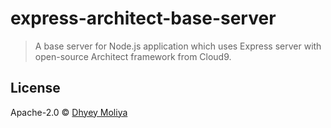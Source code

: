 # express-architect-base-server
> A base server for Node.js application which uses Express server with open-source Architect framework from Cloud9.


## License

Apache-2.0 © [Dhyey Moliya](http://github.com/dhyeymoliya/)